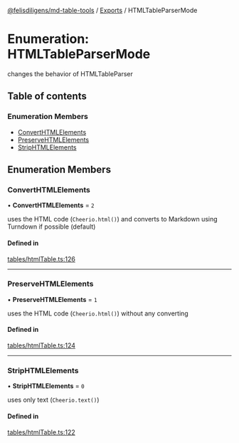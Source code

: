 [@felisdiligens/md-table-tools](../README.md) / [Exports](../modules.md) / HTMLTableParserMode

# Enumeration: HTMLTableParserMode

changes the behavior of HTMLTableParser

## Table of contents

### Enumeration Members

- [ConvertHTMLElements](HTMLTableParserMode.md#converthtmlelements)
- [PreserveHTMLElements](HTMLTableParserMode.md#preservehtmlelements)
- [StripHTMLElements](HTMLTableParserMode.md#striphtmlelements)

## Enumeration Members

### ConvertHTMLElements

• **ConvertHTMLElements** = ``2``

uses the HTML code (`Cheerio.html()`) and converts to Markdown using Turndown if possible (default)

#### Defined in

[tables/htmlTable.ts:126](https://github.com/FelisDiligens/md-table-tools/blob/e0dc98a/src/tables/htmlTable.ts#L126)

___

### PreserveHTMLElements

• **PreserveHTMLElements** = ``1``

uses the HTML code (`Cheerio.html()`) without any converting

#### Defined in

[tables/htmlTable.ts:124](https://github.com/FelisDiligens/md-table-tools/blob/e0dc98a/src/tables/htmlTable.ts#L124)

___

### StripHTMLElements

• **StripHTMLElements** = ``0``

uses only text (`Cheerio.text()`)

#### Defined in

[tables/htmlTable.ts:122](https://github.com/FelisDiligens/md-table-tools/blob/e0dc98a/src/tables/htmlTable.ts#L122)
